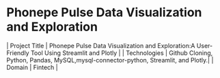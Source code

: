 # Phonepe Pulse Data Visualization and Exploration

| Project Title | Phonepe Pulse Data Visualization and Exploration:A User-Friendly Tool Using Streamlit and Plotly |
| Technologies | Github Cloning, Python, Pandas, MySQL,mysql-connector-python, Streamlit, and Plotly.|
| Domain | Fintech |
